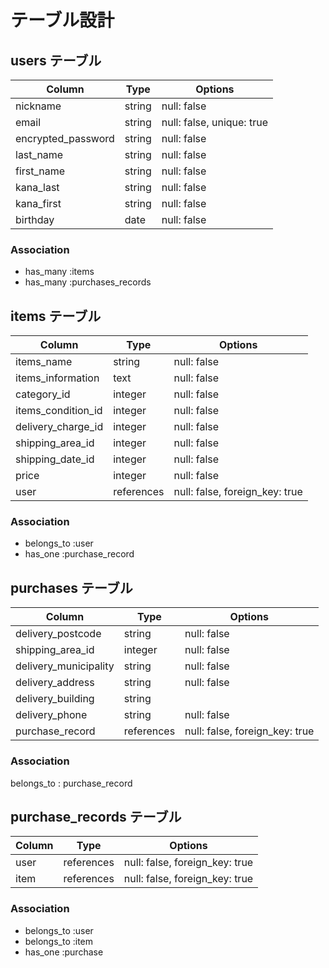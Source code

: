 # テーブル設計

## users テーブル

| Column              | Type     | Options                   |
| --------            | ------   | -----------               |
| nickname            | string   | null: false               |
| email               | string   | null: false, unique: true |
| encrypted_password  | string   | null: false               |
| last_name           | string   | null: false               |
| first_name          | string   | null: false               |
| kana_last           | string   | null: false               |
| kana_first          | string   | null: false               |
| birthday            | date     | null: false               |

### Association

- has_many :items
- has_many :purchases_records

## items テーブル

| Column               | Type       | Options                        |
| ------               | ---------- | ------------------------------ |
| items_name           | string     | null: false                    |
| items_information    | text       | null: false                    |
| category_id          | integer    | null: false                    |
| items_condition_id   | integer    | null: false                    |
| delivery_charge_id   | integer    | null: false                    |
| shipping_area_id     | integer    | null: false                    |
| shipping_date_id     | integer    | null: false                    |
| price                | integer    | null: false                    |
| user                 | references | null: false, foreign_key: true |

### Association

- belongs_to :user
- has_one :purchase_record

## purchases テーブル

| Column                  | Type       | Options                        |
| ------                  | ---------- | ------------------------------ |
| delivery_postcode       | string     | null: false                    |
| shipping_area_id        | integer    | null: false                    |
| delivery_municipality   | string     | null: false                    |
| delivery_address        | string     | null: false                    |
| delivery_building       | string     |                                |
| delivery_phone          | string     | null: false                    |
| purchase_record         | references | null: false, foreign_key: true |

### Association

belongs_to : purchase_record

## purchase_records テーブル

| Column                | Type       | Options                        |
| ------                | ---------- | ------------------------------ |
| user                  | references | null: false, foreign_key: true |
| item                  | references | null: false, foreign_key: true |

### Association

- belongs_to :user
- belongs_to :item
- has_one :purchase